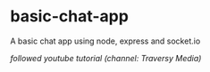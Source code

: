 # basic-chat-app
A basic chat app using node, express and socket.io  

_followed youtube tutorial (channel: Traversy Media)_
